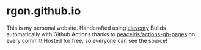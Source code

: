 # rgon.github.io
This is my personal website. Handcrafted using [eleventy](https://11ty.dev)
Builds automatically with Github Actions thanks to [peaceiris/actions-gh-pages](https://github.com/peaceiris/actions-gh-pages) on every commit!
Hosted for free, so everyone can see the source!